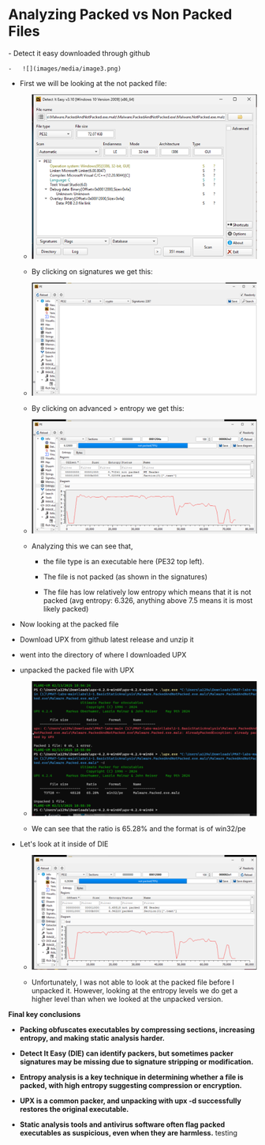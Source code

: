 <h1>Analyzing Packed vs Non Packed Files</h1>
-   Detect it easy downloaded through github

    -   ![](images/media/image3.png)

-   First we will be looking at the not packed file:

    -   ![](images/media/image5.png)

    -   By clicking on signatures we get this:

    -   ![](images/media/image1.png)

    -   By clicking on advanced \> entropy we get this:

    -   ![](images/media/image4.png)

    -   Analyzing this we can see that,

        -   the file type is an executable here (PE32 top left).

        -   The file is not packed (as shown in the signatures)

        -   The file has low relatively low entropy which means that it
            is not packed (avg entropy: 6.326, anything above 7.5 means
            it is most likely packed)

-   Now looking at the packed file

-   Download UPX from github latest release and unzip it

-   went into the directory of where I downloaded UPX

-   unpacked the packed file with UPX

    -   ![](images/media/image2.png)

    -   We can see that the ratio is 65.28% and the format is of
        win32/pe

-   Let\'s look at it inside of DIE

    -   ![](images/media/image6.png)

    -   Unfortunately, I was not able to look at the packed file before
        I unpacked it. However, looking at the entropy levels we do get
        a higher level than when we looked at the unpacked version.

**Final key conclusions**

-   **Packing obfuscates executables by compressing sections, increasing
    entropy, and making static analysis harder.**

-   **Detect It Easy (DIE) can identify packers, but sometimes packer
    signatures may be missing due to signature stripping or
    modification.**

-   **Entropy analysis is a key technique in determining whether a file
    is packed, with high entropy suggesting compression or encryption.**

-   **UPX is a common packer, and unpacking with upx -d successfully
    restores the original executable.**

-   **Static analysis tools and antivirus software often flag packed
    executables as suspicious, even when they are harmless.**
testing
